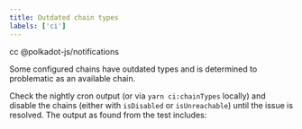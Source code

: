 ```yaml
---
title: Outdated chain types
labels: ['ci']
---
```


cc @polkadot-js/notifications

Some configured chains have outdated types and is determined to problematic as an available chain.

Check the nightly cron output (or via `yarn ci:chainTypes` locally) and disable the chains (either with `isDisabled` or `isUnreachable`) until the issue is resolved. The output as found from the test includes:
